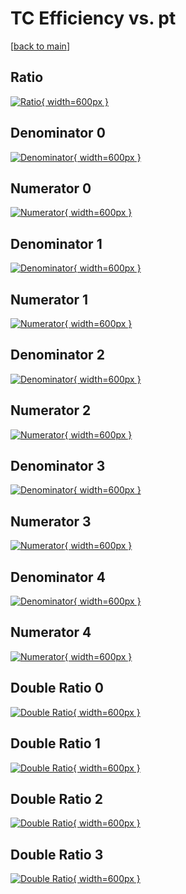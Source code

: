 # TC Efficiency vs. pt

[[back to main](./)]



## Ratio

[![Ratio](../mtv/var/TC_xtr_11_0_eff_pt.png){ width=600px }](../mtv/var/TC_xtr_11_0_eff_pt.pdf)

## Denominator 0

[![Denominator](../mtv/den/TC_xtr_11_0_eff_pt_den0.png){ width=600px }](../mtv/den/TC_xtr_11_0_eff_pt_den0.pdf)

## Numerator 0

[![Numerator](../mtv/num/TC_xtr_11_0_eff_pt_num0.png){ width=600px }](../mtv/num/TC_xtr_11_0_eff_pt_num0.pdf)

## Denominator 1

[![Denominator](../mtv/den/TC_xtr_11_0_eff_pt_den1.png){ width=600px }](../mtv/den/TC_xtr_11_0_eff_pt_den1.pdf)

## Numerator 1

[![Numerator](../mtv/num/TC_xtr_11_0_eff_pt_num1.png){ width=600px }](../mtv/num/TC_xtr_11_0_eff_pt_num1.pdf)

## Denominator 2

[![Denominator](../mtv/den/TC_xtr_11_0_eff_pt_den2.png){ width=600px }](../mtv/den/TC_xtr_11_0_eff_pt_den2.pdf)

## Numerator 2

[![Numerator](../mtv/num/TC_xtr_11_0_eff_pt_num2.png){ width=600px }](../mtv/num/TC_xtr_11_0_eff_pt_num2.pdf)

## Denominator 3

[![Denominator](../mtv/den/TC_xtr_11_0_eff_pt_den3.png){ width=600px }](../mtv/den/TC_xtr_11_0_eff_pt_den3.pdf)

## Numerator 3

[![Numerator](../mtv/num/TC_xtr_11_0_eff_pt_num3.png){ width=600px }](../mtv/num/TC_xtr_11_0_eff_pt_num3.pdf)

## Denominator 4

[![Denominator](../mtv/den/TC_xtr_11_0_eff_pt_den4.png){ width=600px }](../mtv/den/TC_xtr_11_0_eff_pt_den4.pdf)

## Numerator 4

[![Numerator](../mtv/num/TC_xtr_11_0_eff_pt_num4.png){ width=600px }](../mtv/num/TC_xtr_11_0_eff_pt_num4.pdf)

## Double Ratio 0

[![Double Ratio](../mtv/ratio/TC_xtr_11_0_eff_pt_ratio0.png){ width=600px }](../mtv/ratio/TC_xtr_11_0_eff_pt_ratio0.pdf)

## Double Ratio 1

[![Double Ratio](../mtv/ratio/TC_xtr_11_0_eff_pt_ratio1.png){ width=600px }](../mtv/ratio/TC_xtr_11_0_eff_pt_ratio1.pdf)

## Double Ratio 2

[![Double Ratio](../mtv/ratio/TC_xtr_11_0_eff_pt_ratio2.png){ width=600px }](../mtv/ratio/TC_xtr_11_0_eff_pt_ratio2.pdf)

## Double Ratio 3

[![Double Ratio](../mtv/ratio/TC_xtr_11_0_eff_pt_ratio3.png){ width=600px }](../mtv/ratio/TC_xtr_11_0_eff_pt_ratio3.pdf)

